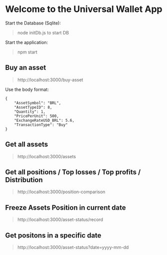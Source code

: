 # Welcome to the Universal Wallet App

Start the Database (Sqlite):
> node initDb.js to start DB

Start the application:
> npm start


## Buy an asset 
> http://localhost:3000/buy-asset 

Use the body format:
```
{
    "AssetSymbol": "BRL",
    "AssetTypeID": 8,
    "Quantity": 1,
    "PricePerUnit": 500,
    "ExchangeRateUSD_BRL": 5.6,
    "TransactionType": "Buy"
}
```

## Get all assets
> http://localhost:3000/assets


## Get all positions / Top losses / Top profits / Distribution
> http://localhost:3000/position-comparison

## Freeze Assets Position in current date
> http://localhost:3000/asset-status/record

## Get positons in a specific date
> http://localhost:3000/asset-status?date=yyyy-mm-dd